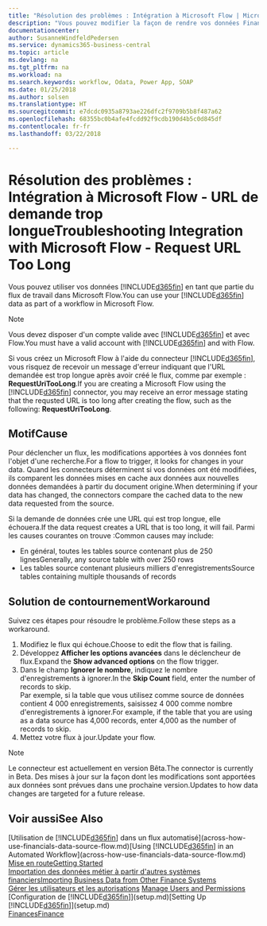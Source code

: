 ```yaml
---
title: "Résolution des problèmes : Intégration à Microsoft Flow | Microsoft Docs"
description: "Vous pouvez modifier la façon de rendre vos données Financials disponibles sous forme de données sources et spécifier une URL OData de vos services Web pour générer un flux de travail automatisé."
documentationcenter: 
author: SusanneWindfeldPedersen
ms.service: dynamics365-business-central
ms.topic: article
ms.devlang: na
ms.tgt_pltfrm: na
ms.workload: na
ms.search.keywords: workflow, Odata, Power App, SOAP
ms.date: 01/25/2018
ms.author: solsen
ms.translationtype: HT
ms.sourcegitcommit: e7dcdc0935a8793ae226dfc2f9709b5b8f487a62
ms.openlocfilehash: 68355bc0b4afe4fcdd92f9cdb190d4b5c0d845df
ms.contentlocale: fr-fr
ms.lasthandoff: 03/22/2018

---
```

# <a name="troubleshooting-integration-with-microsoft-flow---request-url-too-long"></a><span data-ttu-id="90b65-103">Résolution des problèmes : Intégration à Microsoft Flow - URL de demande trop longue</span><span class="sxs-lookup"><span data-stu-id="90b65-103">Troubleshooting Integration with Microsoft Flow - Request URL Too Long</span></span>
<span data-ttu-id="90b65-104">Vous pouvez utiliser vos données [!INCLUDE[d365fin](includes/d365fin_md.md)] en tant que partie du flux de travail dans Microsoft Flow.</span><span class="sxs-lookup"><span data-stu-id="90b65-104">You can use your [!INCLUDE[d365fin](includes/d365fin_md.md)] data as part of a workflow in Microsoft Flow.</span></span>  

> [!NOTE]  
>   <span data-ttu-id="90b65-105">Vous devez disposer d'un compte valide avec [!INCLUDE[d365fin](includes/d365fin_md.md)] et avec Flow.</span><span class="sxs-lookup"><span data-stu-id="90b65-105">You must have a valid account with [!INCLUDE[d365fin](includes/d365fin_md.md)] and with Flow.</span></span>  

<span data-ttu-id="90b65-106">Si vous créez un Microsoft Flow à l'aide du connecteur [!INCLUDE[d365fin](includes/d365fin_md.md)], vous risquez de recevoir un message d'erreur indiquant que l'URL demandée est trop longue après avoir créé le flux, comme par exemple : **RequestUriTooLong**.</span><span class="sxs-lookup"><span data-stu-id="90b65-106">If you are creating a Microsoft Flow using the [!INCLUDE[d365fin](includes/d365fin_md.md)] connector, you may receive an error message stating that the requsted URL is too long after creating the flow, such as the following: **RequestUriTooLong**.</span></span>

## <a name="cause"></a><span data-ttu-id="90b65-107">Motif</span><span class="sxs-lookup"><span data-stu-id="90b65-107">Cause</span></span>
<span data-ttu-id="90b65-108">Pour déclencher un flux, les modifications apportées à vos données font l'objet d'une recherche.</span><span class="sxs-lookup"><span data-stu-id="90b65-108">For a flow to trigger, it looks for changes in your data.</span></span> <span data-ttu-id="90b65-109">Quand les connecteurs déterminent si vos données ont été modifiées, ils comparent les données mises en cache aux données aux nouvelles données demandées à partir du document origine.</span><span class="sxs-lookup"><span data-stu-id="90b65-109">When determining if your data has changed, the connectors compare the cached data to the new data requested from the source.</span></span>  

<span data-ttu-id="90b65-110">Si la demande de données crée une URL qui est trop longue, elle échouera.</span><span class="sxs-lookup"><span data-stu-id="90b65-110">If the data request creates a URL that is too long, it will fail.</span></span> <span data-ttu-id="90b65-111">Parmi les causes courantes on trouve :</span><span class="sxs-lookup"><span data-stu-id="90b65-111">Common causes may include:</span></span>
- <span data-ttu-id="90b65-112">En général, toutes les tables source contenant plus de 250 lignes</span><span class="sxs-lookup"><span data-stu-id="90b65-112">Generally, any source table with over 250 rows</span></span>
- <span data-ttu-id="90b65-113">Les tables source contenant plusieurs milliers d'enregistrements</span><span class="sxs-lookup"><span data-stu-id="90b65-113">Source tables containing multiple thousands of records</span></span>

## <a name="workaround"></a><span data-ttu-id="90b65-114">Solution de contournement</span><span class="sxs-lookup"><span data-stu-id="90b65-114">Workaround</span></span>
<span data-ttu-id="90b65-115">Suivez ces étapes pour résoudre le problème.</span><span class="sxs-lookup"><span data-stu-id="90b65-115">Follow these steps as a workaround.</span></span>
1. <span data-ttu-id="90b65-116">Modifiez le flux qui échoue.</span><span class="sxs-lookup"><span data-stu-id="90b65-116">Choose to edit the flow that is failing.</span></span>
2. <span data-ttu-id="90b65-117">Développez **Afficher les options avancées** dans le déclencheur de flux.</span><span class="sxs-lookup"><span data-stu-id="90b65-117">Expand the **Show advanced options** on the flow trigger.</span></span>
3. <span data-ttu-id="90b65-118">Dans le champ **Ignorer le nombre**, indiquez le nombre d'enregistrements à ignorer.</span><span class="sxs-lookup"><span data-stu-id="90b65-118">In the **Skip Count** field, enter the number of records to skip.</span></span>  
<span data-ttu-id="90b65-119">Par exemple, si la table que vous utilisez comme source de données contient 4 000 enregistrements, saisissez 4 000 comme nombre d'enregistrements à ignorer.</span><span class="sxs-lookup"><span data-stu-id="90b65-119">For example, if the table that you are using as a data source has 4,000 records, enter 4,000 as the number of records to skip.</span></span>
4. <span data-ttu-id="90b65-120">Mettez votre flux à jour.</span><span class="sxs-lookup"><span data-stu-id="90b65-120">Update your flow.</span></span>

> [!NOTE]  
> <span data-ttu-id="90b65-121">Le connecteur est actuellement en version Bêta.</span><span class="sxs-lookup"><span data-stu-id="90b65-121">The connector is currently in Beta.</span></span> <span data-ttu-id="90b65-122">Des mises à jour sur la façon dont les modifications sont apportées aux données sont prévues dans une prochaine version.</span><span class="sxs-lookup"><span data-stu-id="90b65-122">Updates to how data changes are targeted for a future release.</span></span>


## <a name="see-also"></a><span data-ttu-id="90b65-123">Voir aussi</span><span class="sxs-lookup"><span data-stu-id="90b65-123">See Also</span></span>
<span data-ttu-id="90b65-124">[Utilisation de [!INCLUDE[d365fin](includes/d365fin_md.md)] dans un flux automatisé](across-how-use-financials-data-source-flow.md)</span><span class="sxs-lookup"><span data-stu-id="90b65-124">[Using [!INCLUDE[d365fin](includes/d365fin_md.md)] in an Automated Workflow](across-how-use-financials-data-source-flow.md)</span></span>  
[<span data-ttu-id="90b65-125">Mise en route</span><span class="sxs-lookup"><span data-stu-id="90b65-125">Getting Started</span></span>](product-get-started.md)  
[<span data-ttu-id="90b65-126">Importation des données métier à partir d'autres systèmes financiers</span><span class="sxs-lookup"><span data-stu-id="90b65-126">Importing Business Data from Other Finance Systems</span></span>](upload-data.md)  
<span data-ttu-id="90b65-127">[Gérer les utilisateurs et les autorisations](ui-how-users-permissions.md)  </span><span class="sxs-lookup"><span data-stu-id="90b65-127">[Manage Users and Permissions](ui-how-users-permissions.md)  </span></span>  
<span data-ttu-id="90b65-128">[Configuration de [!INCLUDE[d365fin](includes/d365fin_md.md)]](setup.md)</span><span class="sxs-lookup"><span data-stu-id="90b65-128">[Setting Up [!INCLUDE[d365fin](includes/d365fin_md.md)]](setup.md)</span></span>  
[<span data-ttu-id="90b65-129">Finances</span><span class="sxs-lookup"><span data-stu-id="90b65-129">Finance</span></span>](finance.md)  

